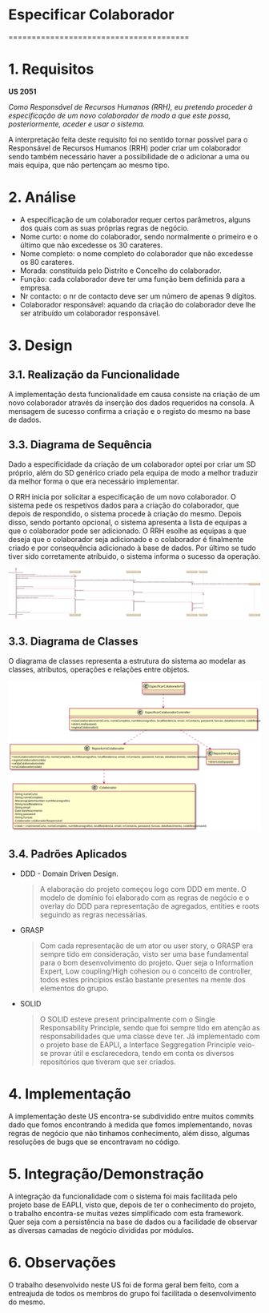 # Especificar Colaborador
=======================================


# 1. Requisitos

**US 2051**

*Como Responsável de Recursos Humanos (RRH), eu pretendo proceder à especificação de um novo colaborador de modo a que 
este possa, posteriormente, aceder e usar o sistema.*

A interpretação feita deste requisito foi no sentido tornar possível para o Responsável de Recursos Humanos (RRH) poder 
criar um colaborador sendo também necessário haver a possibilidade de o adicionar a uma ou mais equipa, que não pertençam
ao mesmo tipo.

# 2. Análise

- A especificação de um colaborador requer certos parâmetros, alguns dos quais com as suas próprias regras de negócio.
- Nome curto: o nome do colaborador, sendo normalmente o primeiro e o último
  que não excedesse os 30 carateres.
- Nome completo: o nome completo do colaborador que não excedesse os 80 carateres.
- Morada: constituída pelo Distrito e Concelho do colaborador.
- Função: cada colaborador deve ter uma função bem definida para a empresa.
- Nr contacto: o nr de contacto deve ser um número de apenas 9 dígitos.
- Colaborador responsável: aquando da criação do colaborador deve lhe ser atribuído um colaborador 
responsável.

# 3. Design
## 3.1. Realização da Funcionalidade

A implementação desta funcionalidade em causa consiste na criação de um novo colaborador através da
inserção dos dados requeridos na consola. A mensagem de sucesso confirma a criação e o registo do
mesmo na base de dados.

## 3.3. Diagrama de Sequência

Dado a especificidade da criação de um colaborador optei por criar um SD próprio, além do SD genérico criado pela equipa
de modo a melhor traduzir da melhor forma o que era necessário implementar.

O RRH inicia por solicitar a especificação de um novo colaborador. O sistema pede os respetivos dados para a criação do 
colaborador, que depois de respondido, o sistema procede à criação do mesmo. Depois disso, sendo portanto opcional, o
sistema apresenta a lista de equipas a que o colaborador pode ser adicionado. O RRH esolhe as equipas a que deseja que o
colaborador seja adicionado e o colaborador é finalmente criado e por consequência adicionado à base de dados. Por último
se tudo tiver sido corretamente atríbuido, o sistema informa o sucesso da operação.

![US2051_SD.svg](US2051_SD.svg)

## 3.3. Diagrama de Classes

O diagrama de classes representa a estrutura do sistema ao modelar as classes, atributos, operações e relações entre 
objetos. 

![US2051_CD.svg](US2051_CD.svg)

## 3.4. Padrões Aplicados

* DDD - Domain Driven Design.
  >A elaboração do projeto começou logo com DDD em mente. O modelo de domínio foi elaborado com as regras de negócio e o overlay do DDD para representação de agregados, entities e roots seguindo as regras necessárias.

* GRASP
  >Com cada representação de um ator ou user story, o GRASP era sempre tido em consideração, visto ser uma base fundamental para o bom desenvolvimento do projeto.
  > Quer seja o Information Expert, Low coupling/High cohesion ou o conceito de controller, todos estes princípios estão bastante presentes na mente dos elementos do grupo.

* SOLID
  > O SOLID esteve present principalmente com o Single Responsability Principle, sendo que foi sempre tido em atenção as responsabilidades que uma classe deve ter.
  >Já implementado com o projeto base de EAPLI, a Interface Seggregation Principle veio-se provar útil e esclarecedora, tendo em conta os diversos repositórios que tiveram que ser criados.

# 4. Implementação

A implementação deste US encontra-se subdividido entre muitos commits dado que fomos encontrando à medida que fomos
implementando, novas regras de negócio que não tinhamos conhecimento, além disso, algumas resoluções de bugs que se encontravam
no código.

# 5. Integração/Demonstração

A integração da funcionalidade com o sistema foi mais facilitada pelo projeto base de EAPLI, visto que, depois de ter 
o conhecimento do projeto, o trabalho encontra-se muitas vezes simplificado com esta framework.
Quer seja com a persistência na base de dados ou a facilidade de observar as diversas camadas de negócio divididas 
por módulos.

# 6. Observações

O trabalho desenvolvido neste US foi de forma geral bem feito, com a entreajuda de todos os membros do grupo foi 
facilitada o desenvolvimento do mesmo.




